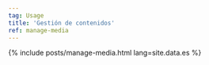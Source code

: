 ```yaml
---
tag: Usage
title: 'Gestión de contenidos'
ref: manage-media
---
```


{% include posts/manage-media.html lang=site.data.es %}
